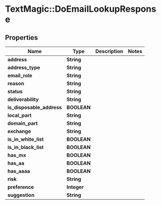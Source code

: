 # TextMagic::DoEmailLookupResponse

## Properties
Name | Type | Description | Notes
------------ | ------------- | ------------- | -------------
**address** | **String** |  | 
**address_type** | **String** |  | 
**email_role** | **String** |  | 
**reason** | **String** |  | 
**status** | **String** |  | 
**deliverability** | **String** |  | 
**is_disposable_address** | **BOOLEAN** |  | 
**local_part** | **String** |  | 
**domain_part** | **String** |  | 
**exchange** | **String** |  | 
**is_in_white_list** | **BOOLEAN** |  | 
**is_in_black_list** | **BOOLEAN** |  | 
**has_mx** | **BOOLEAN** |  | 
**has_aa** | **BOOLEAN** |  | 
**has_aaaa** | **BOOLEAN** |  | 
**risk** | **String** |  | 
**preference** | **Integer** |  | 
**suggestion** | **String** |  | 


